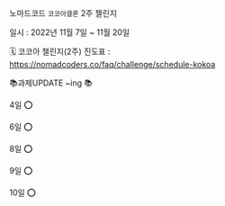 노마드코드 `코코아클론` 2주 챌린지

일시 : 2022년 11월 7일 ~ 11월 20일


🗓 코코아 챌린지(2주) 진도표 : https://nomadcoders.co/faq/challenge/schedule-kokoa


📚과제UPDATE ~ing 📚

4일 ⭕

6일 ⭕

8일 ⭕

9일 ⭕

10일 ⭕

